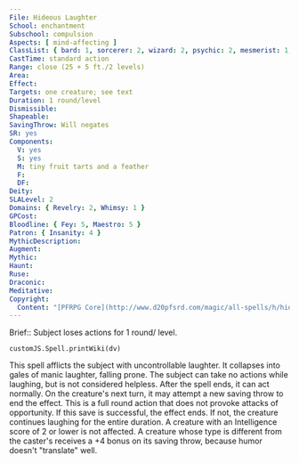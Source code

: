 ```yaml
---
File: Hideous Laughter
School: enchantment
Subschool: compulsion
Aspects: [ mind-affecting ]
ClassList: { bard: 1, sorcerer: 2, wizard: 2, psychic: 2, mesmerist: 1, medium: 2 }
CastTime: standard action
Range: close (25 + 5 ft./2 levels)
Area: 
Effect: 
Targets: one creature; see text
Duration: 1 round/level
Dismissible: 
Shapeable: 
SavingThrow: Will negates
SR: yes
Components:
  V: yes
  S: yes
  M: tiny fruit tarts and a feather
  F: 
  DF: 
Deity: 
SLALevel: 2
Domains: { Revelry: 2, Whimsy: 1 }
GPCost: 
Bloodline: { Fey: 5, Maestro: 5 }
Patron: { Insanity: 4 }
MythicDescription: 
Augment: 
Mythic: 
Haunt: 
Ruse: 
Draconic: 
Meditative: 
Copyright:
  Content: "[PFRPG Core](http://www.d20pfsrd.com/magic/all-spells/h/hideous-laughter)"
---
```

Brief:: Subject loses actions for 1 round/ level.

```dataviewjs
customJS.Spell.printWiki(dv)
```

This spell afflicts the subject with uncontrollable laughter. It collapses into gales of manic laughter, falling prone. The subject can take no actions while laughing, but is not considered helpless.  After the spell ends, it can act normally. On the creature's next turn, it may attempt a new saving throw to end the effect. This is a full round action that does not provoke attacks of opportunity.  If this save is successful, the effect ends. If not, the creature continues laughing for the entire duration.  A creature with an Intelligence score of 2 or lower is not affected.  A creature whose type is different from the caster's receives a +4 bonus on its saving throw, because humor doesn't "translate" well.
